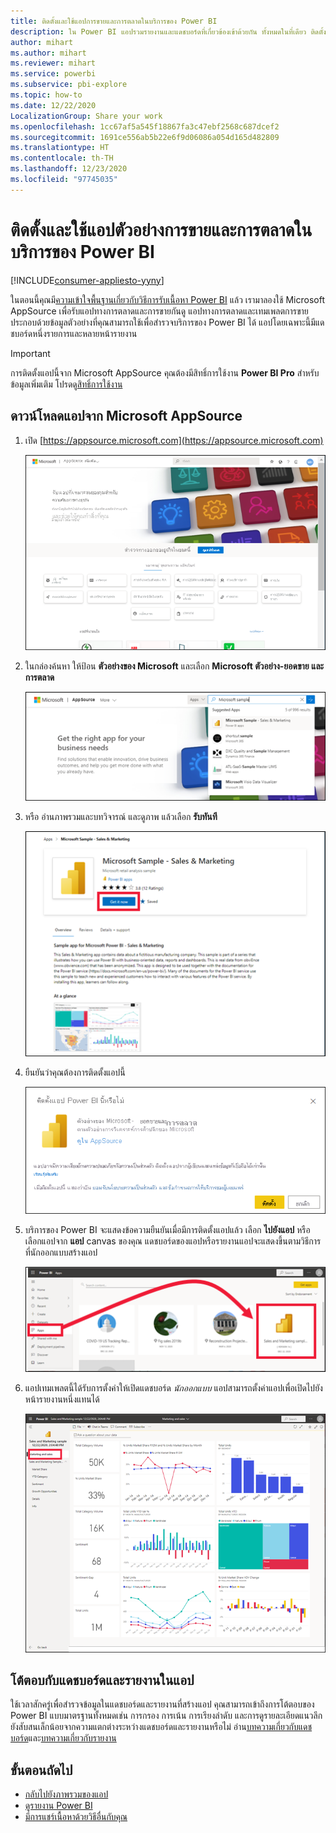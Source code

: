 ```yaml
---
title: ติดตั้งและใช้แอปการขายและการตลาดในบริการของ Power BI
description: ใน Power BI แอปรวมรายงานและแดชบอร์ดที่เกี่ยวข้องเข้าด้วยกัน ทั้งหมดในที่เดียว ติดตั้งแอปการขายและการตลาดจาก Power BI AppSource
author: mihart
ms.author: mihart
ms.reviewer: mihart
ms.service: powerbi
ms.subservice: pbi-explore
ms.topic: how-to
ms.date: 12/22/2020
LocalizationGroup: Share your work
ms.openlocfilehash: 1cc67af5a545f18867fa3c47ebf2568c687dcef2
ms.sourcegitcommit: 1691ce556ab5b22e6f9d06086a054d165d482809
ms.translationtype: HT
ms.contentlocale: th-TH
ms.lasthandoff: 12/23/2020
ms.locfileid: "97745035"
---
```

# <a name="install-and-use-the-sample-sales-and-marketing-app-in-the-power-bi-service"></a>ติดตั้งและใช้แอปตัวอย่างการขายและการตลาดในบริการของ Power BI

[!INCLUDE[consumer-appliesto-yyny](../includes/consumer-appliesto-yyny.md)]

ในตอนนี้คุณมี[ความเข้าใจพื้นฐานเกี่ยวกับวิธีการรับเนื้อหา Power BI](end-user-app-view.md) แล้ว เรามาลองใช้ Microsoft AppSource เพื่อรับแอปทางการตลาดและการขายกันดู แอปทางการตลาดและเทมเพลตการขายประกอบด้วยข้อมูลตัวอย่างที่คุณสามารถใช้เพื่อสำรวจบริการของ Power BI ได้ แอปโดยเฉพาะนี้มีแดชบอร์ดหนึ่งรายการและหลายหน้ารายงาน 

> [!IMPORTANT]
> การติดตั้งแอปนี้จาก Microsoft AppSource คุณต้องมีสิทธิ์การใช้งาน **Power BI Pro**  สำหรับข้อมูลเพิ่มเติม โปรดดู[สิทธิ์การใช้งาน](end-user-license.md)

## <a name="get-the-app-from-microsoft-appsource"></a>ดาวน์โหลดแอปจาก Microsoft AppSource

1. เปิด [https://appsource.microsoft.com](https://appsource.microsoft.com)

   ![เปิดชุดซอฟต์แวร์ AppSource  ](./media/end-user-app-marketing/power-bi-appsource-start.png)

1. ในกล่องค้นหา ให้ป้อน **ตัวอย่างของ Microsoft** และเลือก **Microsoft ตัวอย่าง-ยอดขาย และการตลาด** 

    ![รับแอป  ](./media/end-user-app-marketing/power-bi-appsource-search.png)

1. หรือ อ่านภาพรวมและบทวิจารณ์ และดูภาพ  แล้วเลือก **รับทันที**

   ![ข้อเสนอแอปใน  AppSource](./media/end-user-app-marketing/power-bi-app-offer.png)

1. ยืนยันว่าคุณต้องการติดตั้งแอปนี้

   ![ติดตั้งแอปนี้หรือไม่](./media/end-user-app-marketing/power-bi-install-confirm.png)

5. บริการของ Power BI จะแสดงข้อความยืนยันเมื่อมีการติดตั้งแอปแล้ว เลือก **ไปยังแอป** หรือเลือกแอปจาก **แอป** canvas ของคุณ แดชบอร์ดของแอปหรือรายงานแอปจะแสดงขึ้นตามวิธีการที่นักออกแบบสร้างแอป


    ![แอปใน Power BI](./media/end-user-app-marketing/power-bi-marketing.png)

7.  แอปเทมเพลตนี้ได้รับการตั้งค่าให้เปิดแดชบอร์ด *นักออกแบบ* แอปสามารถตั้งค่าแอปเพื่อเปิดไปยังหน้ารายงานหนึ่งแทนได้  

    ![สกรีนช็อตแสดงแดชบอร์ดสำหรับแอปของคุณ](./media/end-user-app-marketing/power-bi-dashboard.png)




## <a name="interact-with-the-dashboards-and-reports-in-the-app"></a>โต้ตอบกับแดชบอร์ดและรายงานในแอป
ใช้เวลาสักครู่เพื่อสำรวจข้อมูลในแดชบอร์ดและรายงานที่สร้างแอป คุณสามารถเข้าถึงการโต้ตอบของ Power BI แบบมาตรฐานทั้งหมดเช่น การกรอง การเน้น การเรียงลำดับ และการดูรายละเอียดแนวลึก  ยังสับสนเล็กน้อยจากความแตกต่างระหว่างแดชบอร์ดและรายงานหรือไม่  อ่าน[บทความเกี่ยวกับแดชบอร์ด](end-user-dashboards.md)และ[บทความเกี่ยวกับรายงาน](end-user-reports.md)  




## <a name="next-steps"></a>ขั้นตอนถัดไป
* [กลับไปยังภาพรวมของแอป](end-user-apps.md)    
* [ดูรายงาน Power BI](end-user-report-open.md)    
* [มีการแชร์เนื้อหาด้วยวิธีอื่นกับคุณ](end-user-shared-with-me.md)
